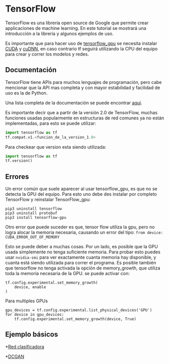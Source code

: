 # TensorFlow
TensorFlow es una librería open source de Google que permite crear applicaciones de machine learning. En este tutorial se mostrará una introducción a la librería y algunos ejemplos de uso.

Es importante que para hacer uso de [tensorflow_gpu](https://www.tensorflow.org/install/gpu) se necesita instalar [CUDA](https://developer.nvidia.com/cuda-toolkit-archive) y [cuDNN](https://developer.nvidia.com/cudnn), en caso contrario tf seguirá utilizando la CPU del equipo para crear y correr los modelos y redes.

## Documentación
TensorFlow tiene APIs para muchos lenguajes de programación, pero cabe mencionar que la API mas completa y con mayor estabilidad y facilidad de uso es la de Python. 


Una lista completa de la documentación se puede encontrar [aquí](https://www.tensorflow.org/api_docs/python/).

Es importante decir que a partir de la versión 2.0 de TensorFlow, muchas funciones usadas popularmente en estructuras de red comunes ya no están implementadas, para esto se puede utilizar:

```python
import tensorflow as tf
tf.compat.v1.<funcion_de_la_version_1.0>
```
Para checkear que version esta siendo utilizada:
```python
import tensorflow as tf
tf.version()
```
## Errores
Un error común que suele aparecer al usar tensorflow_gpu, es que no se detecta la GPU del equipo.
Para esto uno debe des instalar por completo TensorFlow y reinstalar TensorFlow_gpu:
```
pip3 uninstall tensorflow
pip3 uninstall protobuf
pip3 install tensorflow-gpu
```
Otro error que puede suceder es que, tensor flow utiliza la gpu, pero no logra alocar la memoria necesaria, causando un error del tipo:
`from device: CUDA_ERROR_OUT_OF_MEMORY`

Esto se puede deber a muchas cosas. Por un lado, es posible que la GPU usada simplemente no tenga suficiente memoria. Para probar esto puedes usar `nvidia-smi` para ver exactamente cuanta memoria hay disponible, y cuanta está siendo utilizada para correr el programa. 
Es posible también que tensorflow no tenga activada la opción de memory_growth, que utiliza toda la memoria necesaria de la GPU. se puede activar con:
```
tf.config.experimental.set_memory_growth(
    device, enable
)
```
Para multiples GPUs
```
gpu_devices = tf.config.experimental.list_physical_devices('GPU')
for device in gpu_devices:
    tf.config.experimental.set_memory_growth(device, True)
```

## Ejemplo básicos
*[Red clasificadora](https://github.com/CreativAI-UC/Tutoriales/blob/master/ejemplo_red_clasificadora.ipynb)

*[DCGAN](https://github.com/CreativAI-UC/Tutoriales/blob/master/DCGAN.ipynb)
